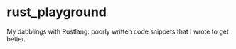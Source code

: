 # rust_playground
My dabblings with Rustlang: poorly written code snippets that I wrote to get better.
